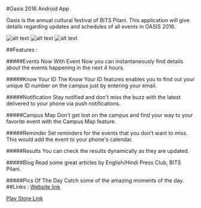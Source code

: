 #Oasis 2016 Android App

Oasis is the annual cultural festival of BITS Pilani. This application will give details regarding updates and schedules of all events in OASIS 2016.


![alt text](https://lh3.googleusercontent.com/5tVOSYUN1QwjMbBTb23xLdY5EfgkECtf_F2xoKVAIEejygFMqn3f-jOpvfs93nQO0w=h310-rw)
![alt text](https://lh3.googleusercontent.com/6NuVeq0taA6UnuRKQ5QsP9C1gjphStB0En3AzzcSyc1UJ9goqojXxtmvQZ2P1v8m-DI=h310-rw)
![alt text](https://lh3.googleusercontent.com/VY2RK9ENONya4gXfLc8ADtdBUiwBJ8nXt14S49oTuJGMjj-OTuqaLKRfresFUXjCcAk=h310-rw)

##Features :

#####Events Now 
With Event Now you can instantaneously find details about the events happening in the next 4 hours.

#####Know Your ID 
The Know Your ID features enables you to find out your unique ID number on the campus just by entering your email.

#####Notification 
Stay notified and don't miss the buzz with the latest delivered to your phone via push notifications.

#####Campus Map 
Don't get lost on the campus and find your way to your favorite event with the Campus Map feature.

#####Reminder 
Set reminders for the events that you don't want to miss. This would add the event to your phone's calendar.

#####Results 
You can check the results dynamically as they are updated.

#####Blog 
Read some great articles by English/Hindi Press Club, BITS Pilani.

#####Pics Of The Day 
Catch some of the amazing moments of the day.
##Links :
[Website link](http://www.bits-oasis.org "Oasis-BITS pilani")   
   
[Play Store Link](https://play.google.com/store/apps/details?id=v2015.oasis.pilani.bits.com.home "Oasis 2016 App")
